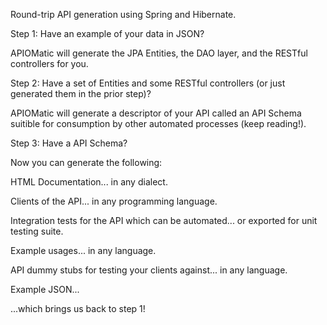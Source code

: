 Round-trip API generation using Spring and Hibernate.

Step 1: Have an example of your data in JSON? 

APIOMatic will generate the JPA Entities, the DAO layer, and the RESTful controllers for you.

Step 2: Have a set of Entities and some RESTful controllers (or just generated them in the prior step)?

APIOMatic will generate a descriptor of your API called an API Schema suitible for consumption by other automated processes (keep reading!).

Step 3: Have a API Schema? 

Now you can generate the following:

HTML Documentation... in any dialect.

Clients of the API... in any programming language.

Integration tests for the API which can be automated... or exported for unit testing suite.

Example usages... in any language.

API dummy stubs for testing your clients against... in any language.

Example JSON... 

...which brings us back to step 1!
